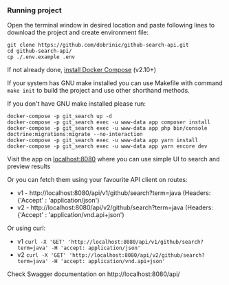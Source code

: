 ### Running project

Open the terminal window in desired location and paste following lines to download the project and create environment file:
```shell
git clone https://github.com/dobrinic/github-search-api.git
cd github-search-api/
cp ./.env.example .env
```

If not already done, [install Docker Compose](https://docs.docker.com/compose/install/) (v2.10+)

If your system has GNU make installed you can use Makefile with command `make init` to build the project and use other shorthand methods.

If you don't have GNU make installed please run:
```shell
docker-compose -p git_search up -d
docker-compose -p git_search exec -u www-data app composer install
docker-compose -p git_search exec -u www-data app php bin/console doctrine:migrations:migrate --no-interaction
docker-compose -p git_search exec -u www-data app yarn install
docker-compose -p git_search exec -u www-data app yarn encore dev
```

Visit the app on [localhost:8080](http://localhost:8080/) where you can use simple UI to search and preview results

Or you can fetch them using your favourite API client on routes:
 - v1 - http://localhost:8080/api/v1/github/search?term=java (Headers: {'Accept' : 'application/json')
 - v2 - http://localhost:8080/api/v2/github/search?term=java (Headers: {'Accept' : 'application/vnd.api+json')

Or using curl:
 - v1 ```curl -X 'GET' 'http://localhost:8080/api/v1/github/search?term=java' -H 'accept: application/json'```
 - v2 ```curl -X 'GET' 'http://localhost:8080/api/v2/github/search?term=java' -H 'accept: application/vnd.api+json'```

Check Swagger documentation on http://localhost:8080/api/
